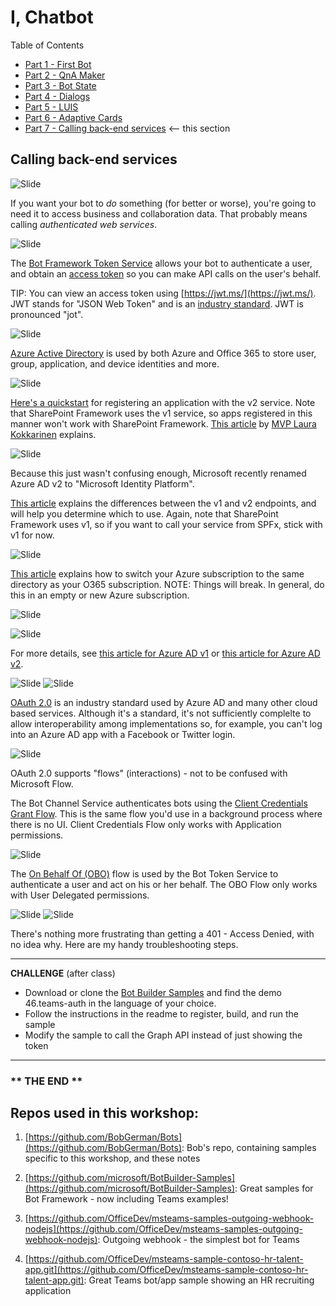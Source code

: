 # I, Chatbot

Table of Contents

* [Part 1 - First Bot](01-FirstBot.md)
* [Part 2 - QnA Maker](02-QnAMaker.md)
* [Part 3 - Bot State](03-State.md)
* [Part 4 - Dialogs](04-Dialogs.md)
* [Part 5 - LUIS](05-LUIS.md)
* [Part 6 - Adaptive Cards](06-AdaptiveCards.md)
* [Part 7 - Calling back-end services](07-CallingServices.md) <-- this section

## Calling back-end services

![Slide](./Slides/Slide59.PNG)

If you want your bot to _do_ something (for better or worse), you're going to need it to access business and collaboration data. That probably means calling _authenticated web services_.

![Slide](./Slides/Slide60.PNG)

The [Bot Framework Token Service](https://docs.microsoft.com/en-us/azure/bot-service/bot-builder-concept-authentication?view=azure-bot-service-4.0) allows your bot to authenticate a user, and obtain an [access token](https://docs.microsoft.com/en-us/azure/active-directory/develop/access-tokens) so you can make API calls on the user's behalf.

TIP: You can view an access token using [https://jwt.ms/](https://jwt.ms/). JWT stands for "JSON Web Token" and is an [industry standard](https://jwt.io/). JWT is pronounced "jot".

![Slide](./Slides/Slide61.PNG)

[Azure Active Directory](https://azure.microsoft.com/en-us/services/active-directory/) is used by both Azure and Office 365 to store user, group, application, and device identities and more.

![Slide](./Slides/Slide62.PNG)

[Here's a quickstart](https://docs.microsoft.com/en-us/azure/active-directory/develop/quickstart-register-app) for registering an application with the v2 service. Note that SharePoint Framework uses the v1 service, so apps registered in this manner won't work with SharePoint Framework. [This article](https://laurakokkarinen.com/how-to-set-up-an-azure-ad-application-registration-for-calling-microsoft-graph/) by [MVP Laura Kokkarinen](https://twitter.com/LauraKokkarinen) explains.

![Slide](./Slides/Slide63.PNG)

Because this just wasn't confusing enough, Microsoft recently renamed Azure AD v2 to "Microsoft Identity Platform".

[This article](https://docs.microsoft.com/en-us/azure/active-directory/develop/azure-ad-endpoint-comparison) explains the differences between the v1 and v2 endpoints, and will help you determine which to use. Again, note that SharePoint Framework uses v1, so if you want to call your service from SPFx, stick with v1 for now.

![Slide](./Slides/Slide64.PNG)

[This article](https://samcogan.com/changing-an-azure-subscriptions-tenant/) explains how to switch your Azure subscription to the same directory as your O365 subscription. NOTE: Things will break. In general, do this in an empty or new Azure subscription.

![Slide](./Slides/Slide65.PNG)

![Slide](./Slides/Slide66.PNG)

For more details, see [this article for Azure AD v1](https://docs.microsoft.com/en-us/azure/active-directory/develop/v1-permissions-and-consent) or [this article for Azure AD v2](https://docs.microsoft.com/en-us/azure/active-directory/develop/v2-permissions-and-consent).

![Slide](./Slides/Slide67.PNG)
![Slide](./Slides/Slide68.PNG)

[OAuth 2.0](https://oauth.net/2/) is an industry standard used by Azure AD and many other cloud based services. Although it's a standard, it's not sufficiently complelte to allow interoperability among implementations so, for example, you can't log into an Azure AD app with a Facebook or Twitter login.

![Slide](./Slides/Slide69.PNG)

OAuth 2.0 supports "flows" (interactions) - not to be confused with Microsoft Flow.

The Bot Channel Service authenticates bots using the [Client Credentials Grant Flow](https://docs.microsoft.com/en-us/azure/active-directory/develop/v2-oauth2-client-creds-grant-flow). This is the same flow you'd use in a background process where there is no UI. Client Credentials Flow only works with Application permissions.

![Slide](./Slides/Slide70.PNG)

The [On Behalf Of (OBO)](https://docs.microsoft.com/en-us/azure/active-directory/develop/v2-oauth2-on-behalf-of-flow) flow is used by the Bot Token Service to authenticate a user and act on his or her behalf. The OBO Flow only works with User Delegated permissions.

![Slide](./Slides/Slide71.PNG)
![Slide](./Slides/Slide72.PNG)

There's nothing more frustrating than getting a 401 - Access Denied, with no idea why. Here are my handy troubleshooting steps.

---
__**CHALLENGE**__ (after class)

* Download or clone the [Bot Builder Samples](https://github.com/microsoft/BotBuilder-Samples) and find the demo 46.teams-auth in the language of your choice.
* Follow the instructions in the readme to register, build, and run the sample
* Modify the sample to call the Graph API instead of just showing the token

---

### ** THE END **

## Repos used in this workshop:

1. [https://github.com/BobGerman/Bots](https://github.com/BobGerman/Bots): Bob's repo, containing samples specific to this workshop, and these notes

1. [https://github.com/microsoft/BotBuilder-Samples](https://github.com/microsoft/BotBuilder-Samples): Great samples for Bot Framework - now including Teams examples!

1. [https://github.com/OfficeDev/msteams-samples-outgoing-webhook-nodejs](https://github.com/OfficeDev/msteams-samples-outgoing-webhook-nodejs): Outgoing webhook - the simplest bot for Teams


1. [https://github.com/OfficeDev/msteams-sample-contoso-hr-talent-app.git](https://github.com/OfficeDev/msteams-sample-contoso-hr-talent-app.git): Great Teams bot/app sample showing an HR recruiting application

